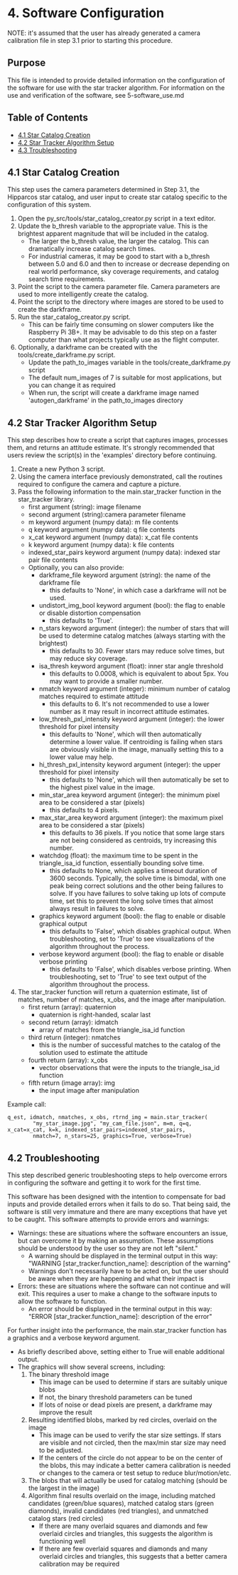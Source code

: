 
# 4. Software Configuration

NOTE: it's assumed that the user has already generated a camera calibration file in step 3.1 prior to starting this procedure.


## Purpose
This file is intended to provide detailed information on the configuration of the software for use with the star tracker algorithm.
For information on the use and verification of the software, see 5-software_use.md


## Table of Contents
* [4.1 Star Catalog Creation](#4.1-star-catalog-creation)
* [4.2 Star Tracker Algorithm Setup](#4.2-star-tracker-algorithm-setup)
* [4.3 Troubleshooting](#4.3-troubleshooting)


## 4.1 Star Catalog Creation
This step uses the camera parameters determined in Step 3.1, the Hipparcos star catalog, and user input to create star catalog specific to
the configuration of this system.

1. Open the py_src/tools/star_catalog_creator.py script in a text editor.
2. Update the b_thresh variable to the appropriate value.  This is the brightest apparent magnitude that will be included in the catalog.
    * The larger the b_thresh value, the larger the catalog.  This can dramatically increase catalog search times.
	* For industrial cameras, it may be good to start with a b_thresh between 5.0 and 6.0 and then to increase or decrease depending on real world performance, sky coverage requirements, and catalog search time requirements.
3. Point the script to the camera parameter file.  Camera parameters are used to more intelligently create the catalog.
4. Point the script to the directory where images are stored to be used to create the darkframe.
5. Run the star_catalog_creator.py script.
    * This can be fairly time consuming on slower computers like the Raspberry Pi 3B+.  It may be advisable to do this step on a faster computer than what projects typically use as the flight computer.
6. Optionally, a darkframe can be created with the tools/create_darkframe.py script.
    * Update the path_to_images variable in the tools/create_darkframe.py script
    * The default num_images of 7 is suitable for most applications, but you can change it as required
    * When run, the script will create a darkframe image named 'autogen_darkframe' in the path_to_images directory


## 4.2 Star Tracker Algorithm Setup
This step describes how to create a script that captures images, processes them, and returns an attitude estimate.  It's strongly recommended that users review
the script(s) in the 'examples' directory before continuing.

1. Create a new Python 3 script.
2. Using the camera interface previously demonstrated, call the routines required to configure the camera and capture a picture.
3. Pass the following information to the main.star_tracker function in the star_tracker library.
    * first argument (string): image filename
    * second argument (string):camera parameter filename
    * m keyword argument (numpy data): m file contents
    * q keyword argument (numpy data): q file contents
    * x_cat keyword argument (numpy data): x_cat file contents
    * k keyword argument (numpy data): k file contents
    * indexed_star_pairs keyword argument (numpy data): indexed star pair file contents
    * Optionally, you can also provide:
        * darkframe_file keyword argument (string): the name of the darkframe file
            * this defaults to 'None', in which case a darkframe will not be used.
        * undistort_img_bool keyword argument (bool): the flag to enable or disable distortion compensation
            * this defaults to 'True'.
        * n_stars keyword argument (integer): the number of stars that will be used to determine catalog matches (always starting with the brightest)
            * this defaults to 30.  Fewer stars may reduce solve times, but may reduce sky coverage.
        * isa_thresh keyword argument (float): inner star angle threshold
            * this defaults to 0.0008, which is equivalent to about 5px.  You may want to provide a smaller number.
        * nmatch keyword argument (integer): minimum number of catalog matches required to estimate attitude
            * this defaults to 6.  It's not recommended to use a lower number as it may result in incorrect attitude estimates.
        * low_thresh_pxl_intensity keyword argument (integer): the lower threshold for pixel intensity
            * this defaults to 'None', which will then automatically determine a lower value.  If centroiding is failing when stars are obviously visible in the image, manually setting this to a lower value may help.
        * hi_thresh_pxl_intensity keyword argument (integer): the upper threshold for pixel intensity
            * this defaults to 'None', which will then automatically be set to the highest pixel value in the image.
        * min_star_area keyword argument (integer): the minimum pixel area to be considered a star (pixels)
            * this defaults to 4 pixels.
        * max_star_area keyword argument (integer): the maximum pixel area to be considered a star (pixels)
            * this defaults to 36 pixels.  If you notice that some large stars are not being considered as centroids, try increasing this number.
        * watchdog (float): the maximum time to be spent in the triangle_isa_id function, essentially bounding solve time.
            * this defaults to None, which applies a timeout duration of 3600 seconds.  Typically, the solve time is bimodal, with one peak being correct solutions and the other being failures to solve.  If you have failures to solve taking up lots of compute time, set this to prevent the long solve times that almost always result in failures to solve.
        * graphics keyword argument (bool): the flag to enable or disable graphical output
            * this defaults to 'False', which disables graphical output.  When troubleshooting, set to 'True' to see visualizations of the algorithm throughout the process.
        * verbose keyword argument (bool): the flag to enable or disable verbose printing
            * this defaults to 'False', which disables verbose printing.  When troubleshooting, set to 'True' to see text output of the algorithm throughout the process.
4. The star_tracker function will return a quaternion estimate, list of matches, number of matches, x_obs, and the image after manipulation.
    * first return (array): quaternion
        * quaternion is right-handed, scalar last
    * second return (array): idmatch
        * array of matches from the triangle_isa_id function
    * third return (integer): nmatches
        * this is the number of successful matches to the catalog of the solution used to estimate the attitude
    * fourth return (array): x_obs
        * vector observations that were the inputs to the triangle_isa_id function
    * fifth return (image array): img
        * the input image after manipulation

Example call:

    q_est, idmatch, nmatches, x_obs, rtrnd_img = main.star_tracker(
            "my_star_image.jpg", "my_cam_file.json", m=m, q=q, x_cat=x_cat, k=k, indexed_star_pairs=indexed_star_pairs, 
            nmatch=7, n_stars=25, graphics=True, verbose=True)


## 4.2 Troubleshooting
This step described generic troubleshooting steps to help overcome errors in configuring the software and getting it to work for the first time.

This software has been designed with the intention to compensate for bad inputs and provide detailed errors when it fails to do so.  That being said, the software
is still very immature and there are many exceptions that have yet to be caught.  This software attempts to provide errors and warnings:

* Warnings: these are situations where the software encounters an issue, but can overcome it by making an assumption.  These assumptions should be understood by the user so they are not left "silent."
    * A warning should be displayed in the terminal output in this way: "WARNING [star_tracker.function_name]: description of the warning"
    * Warnings don't necessarily have to be acted on, but the user should be aware when they are happening and what their impact is
* Errors: these are situations where the software can not continue and will exit.  This requires a user to make a change to the software inputs to allow the software to function.
    * An error should be displayed in the terminal output in this way: "ERROR [star_tracker.function_name]: description of the error"
	
For further insight into the performance, the main.star_tracker function has a graphics and a verbose keyword argument.
* As briefly described above, setting either to True will enable additional output.
* The graphics will show several screens, including:
    1. The binary threshold image
        * This image can be used to determine if stars are suitably unique blobs
        * If not, the binary threshold parameters can be tuned
        * If lots of noise or dead pixels are present, a darkframe may improve the result
    2. Resulting identified blobs, marked by red circles, overlaid on the image
        * This image can be used to verify the star size settings.  If stars are visible and not circled, then the max/min star size may need to be adjusted.
        * If the centers of the circle do not appear to be on the center of the blobs, this may indicate a better camera calibration is needed or changes to the camera or test setup to reduce blur/motion/etc.
    3. The blobs that will actually be used for catalog matching (should be the largest in the image)
    4. Algorithm final results overlaid on the image, including matched candidates (green/blue squares), matched catalog stars (green diamonds), invalid candidates (red triangles), and unmatched catalog stars (red circles)
        * If there are many overlaid squares and diamonds and few overlaid circles and triangles, this suggests the algorithm is functioning well
        * If there are few overlaid squares and diamonds and many overlaid circles and triangles, this suggests that a better camera calibration may be required

